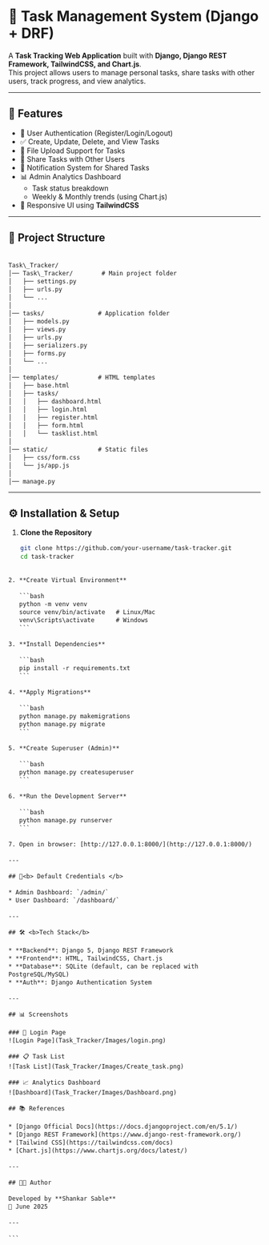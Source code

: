 
# 📝 Task Management System (Django + DRF)

A **Task Tracking Web Application** built with **Django, Django REST Framework, TailwindCSS, and Chart.js**.  
This project allows users to manage personal tasks, share tasks with other users, track progress, and view analytics.

---

## 🚀 Features
- 🔑 User Authentication (Register/Login/Logout)
- ✅ Create, Update, Delete, and View Tasks
- 📂 File Upload Support for Tasks
- 👥 Share Tasks with Other Users
- 🔔 Notification System for Shared Tasks
- 📊 Admin Analytics Dashboard
  - Task status breakdown
  - Weekly & Monthly trends (using Chart.js)
- 🎨 Responsive UI using **TailwindCSS**

---

## 📂 Project Structure
```

Task\_Tracker/
│── Task\_Tracker/        # Main project folder
│   ├── settings.py
│   ├── urls.py
│   └── ...
│
│── tasks/               # Application folder
│   ├── models.py
│   ├── views.py
│   ├── urls.py
│   ├── serializers.py
│   ├── forms.py
│   └── ...
│
│── templates/           # HTML templates
│   ├── base.html
│   ├── tasks/
│   │   ├── dashboard.html
│   │   ├── login.html
│   │   ├── register.html
│   │   ├── form.html
│   │   └── tasklist.html
│
│── static/              # Static files
│   ├── css/form.css
│   └── js/app.js
│
│── manage.py

````

---

## ⚙️ Installation & Setup

1. **Clone the Repository**
   ```bash
   git clone https://github.com/your-username/task-tracker.git
   cd task-tracker
````

2. **Create Virtual Environment**

   ```bash
   python -m venv venv
   source venv/bin/activate   # Linux/Mac
   venv\Scripts\activate      # Windows
   ```

3. **Install Dependencies**

   ```bash
   pip install -r requirements.txt
   ```

4. **Apply Migrations**

   ```bash
   python manage.py makemigrations
   python manage.py migrate
   ```

5. **Create Superuser (Admin)**

   ```bash
   python manage.py createsuperuser
   ```

6. **Run the Development Server**

   ```bash
   python manage.py runserver
   ```

7. Open in browser: [http://127.0.0.1:8000/](http://127.0.0.1:8000/)

---

## 🔑<b> Default Credentials </b>

* Admin Dashboard: `/admin/`
* User Dashboard: `/dashboard/`

---

## 🛠️ <b>Tech Stack</b>

* **Backend**: Django 5, Django REST Framework
* **Frontend**: HTML, TailwindCSS, Chart.js
* **Database**: SQLite (default, can be replaced with PostgreSQL/MySQL)
* **Auth**: Django Authentication System

---

## 📊 Screenshots

### 🔐 Login Page
![Login Page](Task_Tracker/Images/login.png)

### 📋 Task List
![Task List](Task_Tracker/Images/Create_task.png)

### 📈 Analytics Dashboard
![Dashboard](Task_Tracker/Images/Dashboard.png)

## 📚 References

* [Django Official Docs](https://docs.djangoproject.com/en/5.1/)
* [Django REST Framework](https://www.django-rest-framework.org/)
* [Tailwind CSS](https://tailwindcss.com/docs)
* [Chart.js](https://www.chartjs.org/docs/latest/)

---

## 👨‍💻 Author

Developed by **Shankar Sable**
📅 June 2025

---

```
